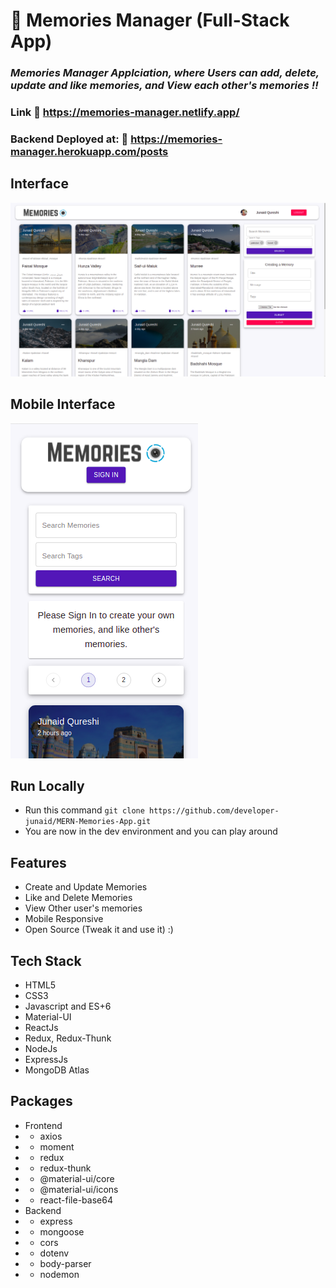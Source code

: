 # :closed_book: Memories Manager (Full-Stack App)

### _Memories Manager Applciation, where Users can add, delete, update and like memories, and View each other's memories !!_


### Link :link: https://memories-manager.netlify.app/

### Backend Deployed at: :link: https://memories-manager.herokuapp.com/posts

## Interface

<img src='./projectImages/home.png/' />

## Mobile Interface

<img src='./projectImages/mobile.png/' />

## Run Locally

- Run this command `git clone https://github.com/developer-junaid/MERN-Memories-App.git`
- You are now in the dev environment and you can play around

## Features

- Create and Update Memories
- Like and Delete Memories
- View Other user's memories
- Mobile Responsive
- Open Source (Tweak it and use it) :)

## Tech Stack

- HTML5
- CSS3
- Javascript and ES+6
- Material-UI
- ReactJs
- Redux, Redux-Thunk
- NodeJs
- ExpressJs
- MongoDB Atlas

## Packages
- Frontend
- - axios
- - moment
- - redux
- - redux-thunk
- - @material-ui/core
- - @material-ui/icons
- - react-file-base64
- Backend
- - express
- - mongoose
- - cors
- - dotenv
- - body-parser
- - nodemon
